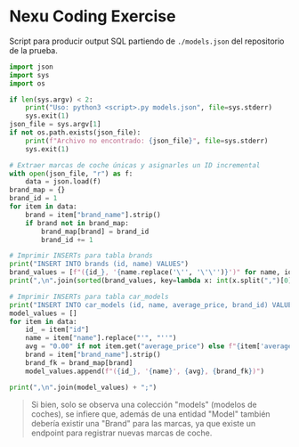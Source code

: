# Nexu Coding Exercise

Script para producir output SQL partiendo de `./models.json` del repositorio de la prueba.

~~~python
import json
import sys
import os

if len(sys.argv) < 2:
    print("Uso: python3 <script>.py models.json", file=sys.stderr)
    sys.exit(1)
json_file = sys.argv[1]
if not os.path.exists(json_file):
    print(f"Archivo no encontrado: {json_file}", file=sys.stderr)
    sys.exit(1)

# Extraer marcas de coche únicas y asignarles un ID incremental
with open(json_file, "r") as f:
    data = json.load(f)
brand_map = {}
brand_id = 1
for item in data:
    brand = item["brand_name"].strip()
    if brand not in brand_map:
        brand_map[brand] = brand_id
        brand_id += 1

# Imprimir INSERTs para tabla brands
print("INSERT INTO brands (id, name) VALUES")
brand_values = [f"({id_}, '{name.replace('\'', '\'\'')}')" for name, id_ in brand_map.items()]
print(",\n".join(sorted(brand_values, key=lambda x: int(x.split(",")[0][1:]))) + ";\n")

# Imprimir INSERTs para tabla car_models
print("INSERT INTO car_models (id, name, average_price, brand_id) VALUES")
model_values = []
for item in data:
    id_ = item["id"]
    name = item["name"].replace("'", "''")
    avg = "0.00" if not item.get("average_price") else f"{item['average_price']:.2f}"
    brand = item["brand_name"].strip()
    brand_fk = brand_map[brand]
    model_values.append(f"({id_}, '{name}', {avg}, {brand_fk})")

print(",\n".join(model_values) + ";")
~~~

> Si bien, solo se observa una colección "models" (modelos de coches), se infiere que, 
> además de una entidad "Model" también debería existir una "Brand" para las marcas, ya
> que existe un endpoint para registrar nuevas marcas de coche.
